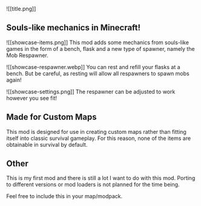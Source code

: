 ![[title.png]]
## Souls-like mechanics in Minecraft!

![[showcase-items.png]]
This mod adds some mechanics from souls-like games in the form of a bench, flask and a new type of spawner, namely the Mob Respawner.

![[showcase-respawner.webp]]
You can rest and refill your flasks at a bench. But be careful, as resting will allow all respawners to spawn mobs again!

![[showcase-settings.png]]
The respawner can be adjusted to work however you see fit!

## Made for Custom Maps

This mod is designed for use in creating custom maps rather than fitting itself into classic survival gameplay. For this reason, none of the items are obtainable in survival by default.

## Other

This is my first mod and there is still a lot I want to do with this mod. Porting to different versions or mod loaders is not planned for the time being.

Feel free to include this in your map/modpack.
